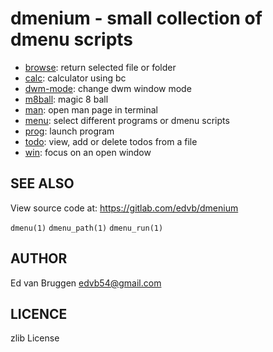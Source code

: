 # dmenium - small collection of dmenu scripts

 * [browse](browse): return selected file or folder
 * [calc](calc): calculator using bc
 * [dwm-mode](dwm_mode): change dwm window mode
 * [m8ball](m8ball): magic 8 ball
 * [man](man): open man page in terminal
 * [menu](menu): select different programs or dmenu scripts
 * [prog](prog): launch program
 * [todo](todo): view, add or delete todos from a file
 * [win](win): focus on an open window

## SEE ALSO

View source code at: <https://gitlab.com/edvb/dmenium>

`dmenu(1)` `dmenu_path(1)` `dmenu_run(1)`

## AUTHOR

Ed van Bruggen <edvb54@gmail.com>

## LICENCE

zlib License

